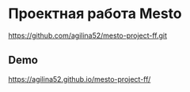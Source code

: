 # Проектная работа Mesto
https://github.com/agilina52/mesto-project-ff.git
## Demo
https://agilina52.github.io/mesto-project-ff/

